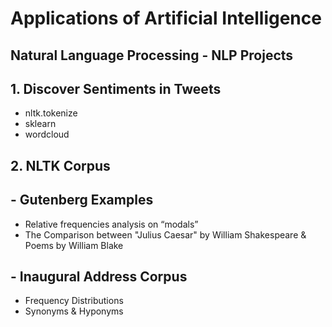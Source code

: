 # Applications of Artificial Intelligence
## Natural Language Processing - NLP Projects

## 1. Discover Sentiments in Tweets
- nltk.tokenize
- sklearn
- wordcloud

## 2. NLTK Corpus
## - Gutenberg Examples
- Relative frequencies analysis on “modals” 
- The Comparison between "Julius Caesar" by William Shakespeare & Poems by William Blake
## - Inaugural Address Corpus
- Frequency Distributions
- Synonyms & Hyponyms 
